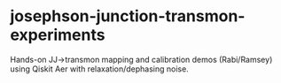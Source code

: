 # josephson-junction-transmon-experiments
Hands-on JJ→transmon mapping and calibration demos (Rabi/Ramsey) using Qiskit Aer with relaxation/dephasing noise.
